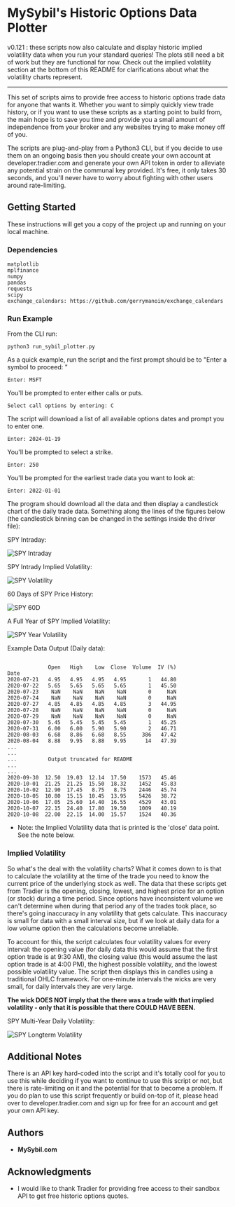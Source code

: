 # MySybil's Historic Options Data Plotter

v0.121 : these scripts now also calculate and display historic implied volatility data when you run your standard queries! The plots still need a bit of work but they are functional for now. Check out the implied volatility section at the bottom of this README for clarifications about what the volatility charts represent.

---

This set of scripts aims to provide free access to historic options trade data for anyone that wants it. Whether you want to simply quickly view trade history, or if you want to use these scripts as a starting point to build from, the main hope is to save you time and provide you a small amount of independence from your broker and any websites trying to make money off of you.

The scripts are plug-and-play from a Python3 CLI, but if you decide to use them on an ongoing basis then you should create your own account at developer.tradier.com and generate your own API token in order to alleviate any potential strain on the communal key provided. It's free, it only takes 30 seconds, and you'll never have to worry about fighting with other users around rate-limiting. 

## Getting Started

These instructions will get you a copy of the project up and running on your local machine.

### Dependencies
```
matplotlib
mplfinance
numpy
pandas
requests
scipy
exchange_calendars: https://github.com/gerrymanoim/exchange_calendars
```

### Run Example

From the CLI run:

```
python3 run_sybil_plotter.py
```

As a quick example, run the script and the first prompt should be to "Enter a symbol to proceed: "

```
Enter: MSFT
```

You'll be prompted to enter either calls or puts.

```
Select call options by entering: C
```

The script will download a list of all available options dates and prompt you to enter one.
```
Enter: 2024-01-19
```

You'll be prompted to select a strike.
```
Enter: 250
```

You'll be prompted for the earliest trade data you want to look at:
```
Enter: 2022-01-01
```

The program should download all the data and then display a candlestick chart of the daily trade data. Something along the lines of the figures below (the candlestick binning can be changed in the settings inside the driver file):

SPY Intraday: 

![SPY Intraday](./screens/spy-345c-trade.png)

SPY Intrady Implied Volatility: 

![SPY Volatility](./screens/spy-345c-volatility.png)

60 Days of SPY Price History:

![SPY 60D](./screens/spy-350c-trade-60d.png)

A Full Year of SPY Implied Volatility:

![SPY Year Volatility](./screens/spy-350c-vol-year.png)


Example Data Output (Daily data):

```

             Open   High    Low  Close  Volume  IV (%)
Date                                                  
2020-07-21   4.95   4.95   4.95   4.95       1   44.80
2020-07-22   5.65   5.65   5.65   5.65       1   45.50
2020-07-23    NaN    NaN    NaN    NaN       0     NaN
2020-07-24    NaN    NaN    NaN    NaN       0     NaN
2020-07-27   4.85   4.85   4.85   4.85       3   44.95
2020-07-28    NaN    NaN    NaN    NaN       0     NaN
2020-07-29    NaN    NaN    NaN    NaN       0     NaN
2020-07-30   5.45   5.45   5.45   5.45       1   45.25
2020-07-31   6.00   6.00   5.90   5.90       2   46.71
2020-08-03   6.68   8.86   6.68   8.55     386   47.42
2020-08-04   8.88   9.95   8.88   9.95      14   47.39
...
...
...          Output truncated for README
...
...
2020-09-30  12.50  19.03  12.14  17.50    1573   45.46
2020-10-01  21.25  21.25  15.50  18.32    1452   45.83
2020-10-02  12.90  17.45   8.75   8.75    2446   45.74
2020-10-05  10.80  15.15  10.45  13.95    5426   38.72
2020-10-06  17.05  25.60  14.40  16.55    4529   43.01
2020-10-07  22.15  24.40  17.80  19.50    1009   40.19
2020-10-08  22.00  22.15  14.00  15.57    1524   40.36

```

* Note: the Implied Volatility data that is printed is the 'close' data point. See the note below. 

### Implied Volatility

So what's the deal with the volatility charts? What it comes down to is that to calculate the volatility at the time of the trade you need to know the current price of the underlying stock as well. The data that these scripts get from Tradier is the opening, closing, lowest, and highest price for an option (or stock) during a time period. Since options have inconsistent volume we can't determine when during that period any of the trades took place, so there's going inaccuracy in any volatility that gets calculate. This inaccuracy is small for data with a small interval size, but if we look at daily data for a low volume option then the calculations become unreliable.

To account for this, the script calculates four volatility values for every interval: the opening value (for daily data this would assume that the first option trade is at 9:30 AM), the closing value (this would assume the last option trade is at 4:00 PM), the highest possible volatility, and the lowest possible volatility value. The script then displays this in candles using a traditional OHLC framework. For one-minute intervals the wicks are very small, for daily intervals they are very large. 

**The wick DOES NOT imply that the there was a trade with that implied volatility - only that it is possible that there COULD HAVE BEEN.**

SPY Multi-Year Daily Volatility: 

![SPY Longterm Volatility](./screens/spy-longterm.png)



## Additional Notes

There is an API key hard-coded into the script and it's totally cool for you to use this while deciding if you want to continue to use this script or not, but there is rate-limiting on it and the potential for that to become a problem. If you do plan to use this script frequently or build on-top of it, please head over to developer.tradier.com and sign up for free for an account and get your own API key.

## Authors

* **MySybil.com**  

## Acknowledgments

* I would like to thank Tradier for providing free access to their sandbox API to get free historic options quotes.

